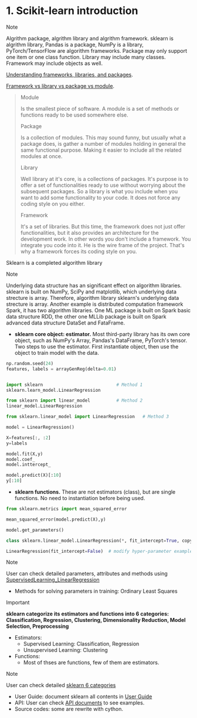 # 1. Scikit-learn introduction
> [!NOTE]
> Algrithm package, algrithm library and algrithm framework.
sklearn is algrithm library, Pandas is a package, NumPy is a library, PyTorch/TensorFlow are algorithm frameworks.
Package may only support one item or one class function. Library may include many classes. Framework may include objects as well.

[Understanding frameworks, libraries, and packages](https://datasciencedojo.com/blog/frameworks-libraries-and-packages/#:~:text=While%20frameworks%20provide%20structure%20and,component%20for%20successful%20software%20development).

[Framework vs library vs package vs module](https://dev.to/hamza/framework-vs-library-vs-package-vs-module-the-debate-3jpp).
> Module
> 
> Is the smallest piece of software. A module is a set of methods or functions ready to be used somewhere else.
> 
> Package
> 
> Is a collection of modules. This may sound funny, but usually what a package does, is gather a number of modules holding in general the same functional purpose. Making it easier to include all the related modules at once.
> 
> Library
> 
> Well library at it's core, is a collections of packages. It's purpose is to offer a set of functionalities ready to use without worrying about the subsequent packages. So a library is what you include when you want to add some functionality to your code. It does not force any coding style on you either.
> 
> Framework
> 
> It's a set of libraries. But this time, the framework does not just offer functionalities, but it also provides an architecture for the development work. In other words you don't include a framework. You integrate you code into it. He is the wire frame of the project. That's why a framework forces its coding style on you.

Sklearn is a completed algorithm library 
> [!NOTE]
> Underlying data structure has an significant effect on algorithm libraries. sklearn is built on NumPy, SciPy and matplotlib, which underlying data strecture is array. Therefore, algorithm library sklearn's underlying data strecture is array. Another example is distributed computation framework Spark, it has two algorithm libraries. One ML package is built on Spark basic data structure RDD, the other one MLLib package is built on Spark advanced data structure DataSet and FataFrame.
- **sklearn core object: estimator.** Most third-party library has its own core object, such as NumPy's Array, Pandas's DataFrame, PyTorch's tensor. Two steps to use the estimator. First instantiate object, then use the object to train model with the data.
```python
np.random.seed(24)
features, labels = arrayGenReg(delta=0.01)


import sklearn                            # Method 1
sklearn.learn_model.LinearRegression

from sklearn import linear_model          # Method 2
linear_model.LinearRegression

from sklearn.linear_model import LinearRegression   # Method 3

model = LinearRegression()

X=features[:, :2]
y=labels

model.fit(X,y)
model.coef_
model.inttercept_

model.predict(X)[:10]
y[:10]
```
- **sklearn functions.** These are not estimators (class), but are single functions. No need to instantiation before being used.
```python
from sklearn.metrics import mean_squared_error

mean_squared_error(model.predict(X),y)

model.get_parameters()
```
```python
class sklearn.linear_model.LinearRegression(*, fit_intercept=True, copy_X=True, n_jobs=None, positive=False)

LinearRegression(fit_intercept=False)  # modify hyper-parameter example

```
> [!NOTE]
> User can check detailed parameters, attributes and methods using [SupervisedLearning_LinearRegression](https://scikit-learn.org/stable/modules/generated/sklearn.linear_model.LinearRegression.html)
- Methods for solving parameters in training: Ordinary Least Squares

> [!IMPORTANT]
> **sklearn categorize its estimators and functions into 6 categories: Classification, Regression, Clustering, Dimensionality Reduction, Model Selection, Preprocessing**
- Estimators:
  - Supervised Learning: Classification, Regression
  - Unsupervised Learning: Clustering
- Functions:
  - Most of thses are functions, few of them are estimators.
> [!NOTE]
> User can check detailed [sklearn 6 categories](https://scikit-learn.org/stable/)
- User Guide: document sklearn all contents in [User Guide](https://scikit-learn.org/stable/user_guide.html)
- API: User can check [API documents](https://scikit-learn.org/stable/modules/classes.html) to see examples.
- Source codes: some are rewrite with cython.










